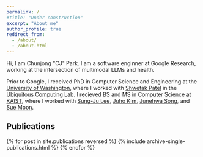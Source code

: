 ```yaml
---
permalink: /
#title: "Under construction"
excerpt: "About me"
author_profile: true
redirect_from: 
  - /about/
  - /about.html
---
```


Hi, I am Chunjong "CJ" Park. I am a software enginner at Google Research, working at the intersection of multimodal LLMs and health. 

Prior to Google, I received PhD in Computer Science and Engineering at the <a href="https://www.cs.washington.edu/">University of Washington</a>, where I worked with <a href="https://homes.cs.washington.edu/~shwetak/">Shwetak Patel</a> in the <a href="https://ubicomplab.cs.washington.edu">Ubiquitous Computing Lab</a>. I recieved BS and MS in Computer Science at <a href="http://cs.kaist.ac.kr/">KAIST</a>, where I worked with <a href="https://sites.google.com/site/wewantsj/">Sung-Ju Lee</a>, <a href="https://juhokim.com/">Juho Kim</a>, <a href="https://nclab.kaist.ac.kr/professor_page.html">Junehwa Song</a>, and <a href="http://an.kaist.ac.kr/~sbmoon/">Sue Moon</a>.

<h2>Publications</h2>
<div class="archive">
{% for post in site.publications reversed %}
  {% include archive-single-publications.html %}
{% endfor %}
</div>
